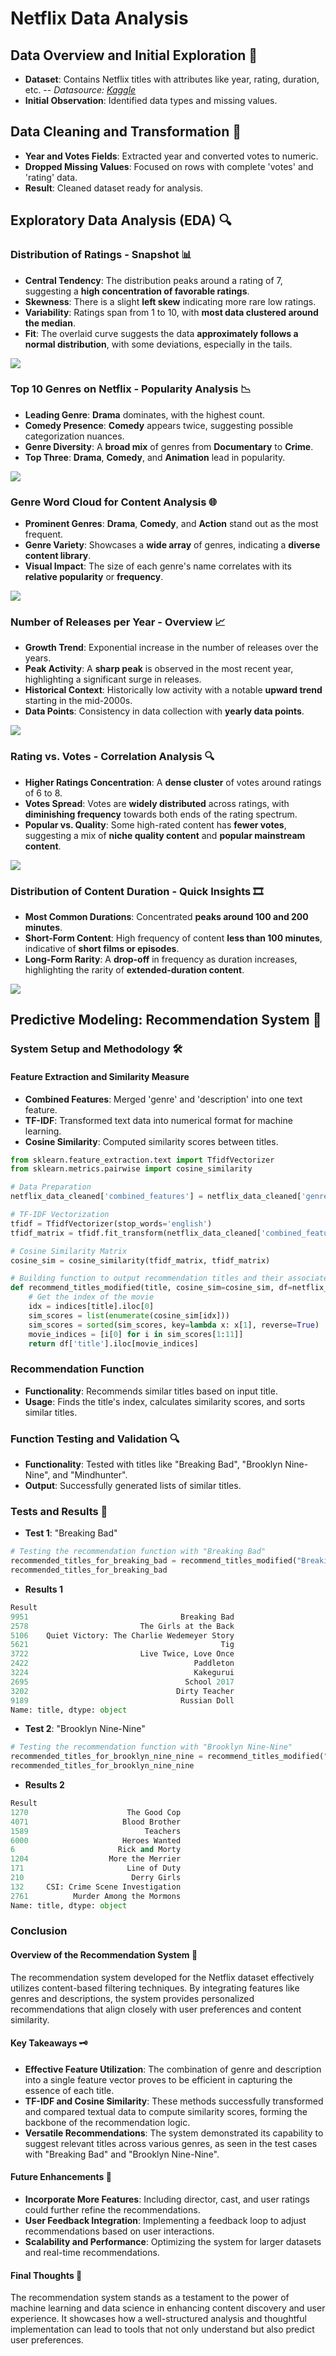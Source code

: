 # Netflix Data Analysis

## Data Overview and Initial Exploration 🌟
- **Dataset**: Contains Netflix titles with attributes like year, rating, duration, etc.
-- *Datasource: [Kaggle](https://www.kaggle.com/datasets/narayan63/netflix-popular-movies-dataset)*
- **Initial Observation**: Identified data types and missing values.

## Data Cleaning and Transformation 🧼
- **Year and Votes Fields**: Extracted year and converted votes to numeric.
- **Dropped Missing Values**: Focused on rows with complete 'votes' and 'rating' data.
- **Result**: Cleaned dataset ready for analysis.

## Exploratory Data Analysis (EDA) 🔍

### Distribution of Ratings - Snapshot 📊

- **Central Tendency**: The distribution peaks around a rating of 7, suggesting a **high concentration of favorable ratings**.
- **Skewness**: There is a slight **left skew** indicating more rare low ratings.
- **Variability**: Ratings span from 1 to 10, with **most data clustered around the median**.
- **Fit**: The overlaid curve suggests the data **approximately follows a normal distribution**, with some deviations, especially in the tails.

![](images/ratings_dist.png)

### Top 10 Genres on Netflix - Popularity Analysis 📉

- **Leading Genre**: **Drama** dominates, with the highest count.
- **Comedy Presence**: **Comedy** appears twice, suggesting possible categorization nuances.
- **Genre Diversity**: A **broad mix** of genres from **Documentary** to **Crime**.
- **Top Three**: **Drama**, **Comedy**, and **Animation** lead in popularity.

![](images/genre_top10.png)

### Genre Word Cloud for Content Analysis 🌐

- **Prominent Genres**: **Drama**, **Comedy**, and **Action** stand out as the most frequent.
- **Genre Variety**: Showcases a **wide array** of genres, indicating a **diverse content library**.
- **Visual Impact**: The size of each genre's name correlates with its **relative popularity** or **frequency**.

![](images/wordcloud_description.png)

### Number of Releases per Year - Overview 📈

- **Growth Trend**: Exponential increase in the number of releases over the years.
- **Peak Activity**: A **sharp peak** is observed in the most recent year, highlighting a significant surge in releases.
- **Historical Context**: Historically low activity with a notable **upward trend** starting in the mid-2000s.
- **Data Points**: Consistency in data collection with **yearly data points**.

![](images/releases_per_year.png)

### Rating vs. Votes - Correlation Analysis 🔍

- **Higher Ratings Concentration**: A **dense cluster** of votes around ratings of 6 to 8.
- **Votes Spread**: Votes are **widely distributed** across ratings, with **diminishing frequency** towards both ends of the rating spectrum.
- **Popular vs. Quality**: Some high-rated content has **fewer votes**, suggesting a mix of **niche quality content** and **popular mainstream content**.

![](images/scatplot_ratings_votes.png)

### Distribution of Content Duration - Quick Insights 🎞️

- **Most Common Durations**: Concentrated **peaks around 100 and 200 minutes**.
- **Short-Form Content**: High frequency of content **less than 100 minutes**, indicative of **short films or episodes**.
- **Long-Form Rarity**: A **drop-off** in frequency as duration increases, highlighting the rarity of **extended-duration content**.

![](images/duration_dist_minutes.png)

## Predictive Modeling: Recommendation System 🤖

### System Setup and Methodology 🛠️

#### Feature Extraction and Similarity Measure
- **Combined Features**: Merged 'genre' and 'description' into one text feature.
- **TF-IDF**: Transformed text data into numerical format for machine learning.
- **Cosine Similarity**: Computed similarity scores between titles.

```python
from sklearn.feature_extraction.text import TfidfVectorizer
from sklearn.metrics.pairwise import cosine_similarity

# Data Preparation
netflix_data_cleaned['combined_features'] = netflix_data_cleaned['genre'].str.cat(netflix_data_cleaned['description'], sep=" ")

# TF-IDF Vectorization
tfidf = TfidfVectorizer(stop_words='english')
tfidf_matrix = tfidf.fit_transform(netflix_data_cleaned['combined_features'].fillna(''))

# Cosine Similarity Matrix
cosine_sim = cosine_similarity(tfidf_matrix, tfidf_matrix)

# Building function to output recommendation titles and their associated index number
def recommend_titles_modified(title, cosine_sim=cosine_sim, df=netflix_data_cleaned, indices=indices):
    # Get the index of the movie
    idx = indices[title].iloc[0]
    sim_scores = list(enumerate(cosine_sim[idx]))
    sim_scores = sorted(sim_scores, key=lambda x: x[1], reverse=True)
    movie_indices = [i[0] for i in sim_scores[1:11]]
    return df['title'].iloc[movie_indices]
```
### Recommendation Function
- **Functionality**: Recommends similar titles based on input title.
- **Usage**: Finds the title's index, calculates similarity scores, and sorts similar titles.

### Function Testing and Validation 🔍
- **Functionality**: Tested with titles like "Breaking Bad", "Brooklyn Nine-Nine", and "Mindhunter".
- **Output**: Successfully generated lists of similar titles.

### Tests and Results 🧪
- **Test 1**: "Breaking Bad"
```python
# Testing the recommendation function with "Breaking Bad"
recommended_titles_for_breaking_bad = recommend_titles_modified("Breaking Bad")
recommended_titles_for_breaking_bad
```
- **Results 1**
```python
Result
9951                                  Breaking Bad
2578                         The Girls at the Back
5106    Quiet Victory: The Charlie Wedemeyer Story
5621                                           Tig
3722                         Live Twice, Love Once
2422                                     Paddleton
3224                                     Kakegurui
2695                                   School 2017
3202                                 Dirty Teacher
9189                                  Russian Doll
Name: title, dtype: object
```

- **Test 2**: "Brooklyn Nine-Nine"
```python
# Testing the recommendation function with "Brooklyn Nine-Nine"
recommended_titles_for_brooklyn_nine_nine = recommend_titles_modified("Brooklyn Nine-Nine")
recommended_titles_for_brooklyn_nine_nine
```
- **Results 2**
```python
Result
1270                      The Good Cop
4071                     Blood Brother
1589                          Teachers
6000                     Heroes Wanted
6                       Rick and Morty
1204                  More the Merrier
171                       Line of Duty
210                        Derry Girls
132     CSI: Crime Scene Investigation
2761          Murder Among the Mormons
Name: title, dtype: object
```
### Conclusion

#### Overview of the Recommendation System 🌟

The recommendation system developed for the Netflix dataset effectively utilizes content-based filtering techniques. By integrating features like genres and descriptions, the system provides personalized recommendations that align closely with user preferences and content similarity.

#### Key Takeaways 🗝️

- **Effective Feature Utilization**: The combination of genre and description into a single feature vector proves to be efficient in capturing the essence of each title.
- **TF-IDF and Cosine Similarity**: These methods successfully transformed and compared textual data to compute similarity scores, forming the backbone of the recommendation logic.
- **Versatile Recommendations**: The system demonstrated its capability to suggest relevant titles across various genres, as seen in the test cases with "Breaking Bad" and "Brooklyn Nine-Nine".

#### Future Enhancements 🔮

- **Incorporate More Features**: Including director, cast, and user ratings could further refine the recommendations.
- **User Feedback Integration**: Implementing a feedback loop to adjust recommendations based on user interactions.
- **Scalability and Performance**: Optimizing the system for larger datasets and real-time recommendations.

#### Final Thoughts 💭

The recommendation system stands as a testament to the power of machine learning and data science in enhancing content discovery and user experience. It showcases how a well-structured analysis and thoughtful implementation can lead to tools that not only understand but also predict user preferences.
